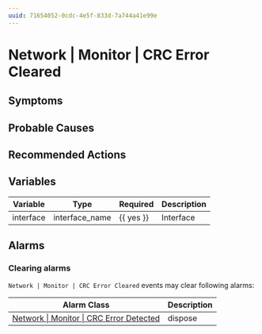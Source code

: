 ```yaml
---
uuid: 71654052-0cdc-4e5f-833d-7a744a41e99e
---
```

# Network | Monitor | CRC Error Cleared

## Symptoms

## Probable Causes

## Recommended Actions

## Variables

Variable | Type | Required | Description
--- | --- | --- | ---
interface | interface_name | {{ yes }} | Interface

## Alarms

### Clearing alarms

`Network | Monitor | CRC Error Cleared` events may clear following alarms:

Alarm Class | Description
--- | ---
[Network \| Monitor \| CRC Error Detected](../../../alarm-classes/network/monitor/crc-error-detected.md) | dispose
